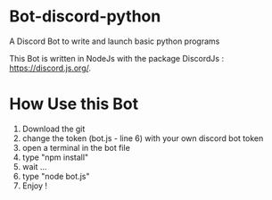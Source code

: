 # Bot-discord-python
A Discord Bot to write and launch basic python programs

This Bot is written in NodeJs with the package DiscordJs : https://discord.js.org/.

# How Use this Bot

1) Download the git
2) change the token (bot.js - line 6) with your own discord bot token 
3) open a terminal in the bot file
4) type "npm install"
5) wait ...
6) type "node bot.js"
7) Enjoy !
